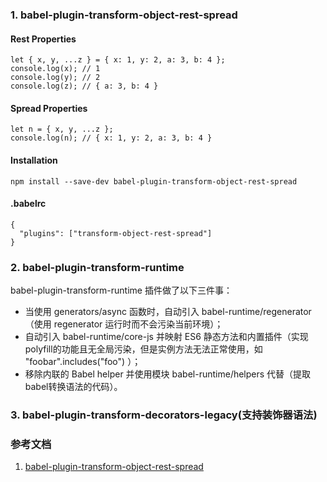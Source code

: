 ### 1. babel-plugin-transform-object-rest-spread
#### Rest Properties
```
let { x, y, ...z } = { x: 1, y: 2, a: 3, b: 4 };
console.log(x); // 1
console.log(y); // 2
console.log(z); // { a: 3, b: 4 }
```
#### Spread Properties
```
let n = { x, y, ...z };
console.log(n); // { x: 1, y: 2, a: 3, b: 4 }
```
#### Installation
```
npm install --save-dev babel-plugin-transform-object-rest-spread
```
#### .babelrc
```
{
  "plugins": ["transform-object-rest-spread"]
}
```
### 2. babel-plugin-transform-runtime
babel-plugin-transform-runtime 插件做了以下三件事：

* 当使用 generators/async 函数时，自动引入 babel-runtime/regenerator （使用 regenerator 运行时而不会污染当前环境）；
* 自动引入 babel-runtime/core-js 并映射 ES6 静态方法和内置插件（实现polyfill的功能且无全局污染，但是实例方法无法正常使用，如   "foobar".includes("foo") ）；
* 移除内联的 Babel helper 并使用模块 babel-runtime/helpers 代替（提取babel转换语法的代码）。

### 3. babel-plugin-transform-decorators-legacy(支持装饰器语法)

### 参考文档
1. [babel-plugin-transform-object-rest-spread](http://babeljs.io/docs/en/babel-plugin-transform-object-rest-spread/)